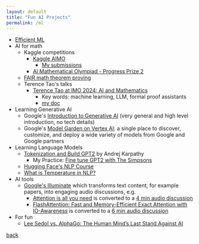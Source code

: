 ```yaml
---
layout: default
title: "Fun AI Projects"
permalink: /ml
---
```


- [Efficient ML](https://github.com/copyrightly/EfficientML)
- AI for math
  - Kaggle competitions
    - [Kaggle AIMO](https://www.kaggle.com/c/ai-mathematical-olympiad-prize/overview)
      - [My submissions](https://www.kaggle.com/competitions/ai-mathematical-olympiad-prize/code?competitionId=73231&sortBy=dateRun&tab=profile&excludeNonAccessedDatasources=false)
    - [AI Mathematical Olympiad - Progress Prize 2](https://www.kaggle.com/competitions/ai-mathematical-olympiad-progress-prize-2)
  - [FAIR math theorem proving](https://ai.meta.com/blog/ai-math-theorem-proving/)
  - Terence Tao's talks
    - [Terence Tao at IMO 2024: AI and Mathematics](https://www.youtube.com/watch?v=e049IoFBnLA&list=WL&index=149)
      - Key words: machine learning, LLM, formal proof assistants
      - [my doc](https://docs.google.com/document/d/1dtXeos8CB3uKaL5LtvQEZCl7uB3Z-2nKZKOLLExQ9_g/edit?tab=t.0#heading=h.m311wxim39az) 
- Learning Generative AI
  - Google's [Introduction to Generative AI](https://www.cloudskillsboost.google/course_templates/536) (very general and high level introduction, no tech details)
  - Google's [Model Garden on Vertex AI](https://cloud.google.com/model-garden): a single place to discover, customize, and deploy a wide variety of models from Google and Google partners
- Learning Language Models
  - [Tokenization and Build GPT2](https://github.com/copyrightly/learning-language-model/blob/main/README.md) by Andrej Karpathy
    - My Practice: [Fine tune GPT2 with The Simpsons](https://colab.research.google.com/drive/1R7NnbvjIrl2xgzCB7yuC5-aoN7kmmcTt#scrollTo=zt8t6o5hsPjs)
  - [Hugging Face's NLP Course](https://huggingface.co/learn/nlp-course/chapter0/1?fw=pt)
  - [What is Temperature in NLP?](https://lukesalamone.github.io/posts/what-is-temperature/)
- AI tools
  - [Google's Illuminate](https://illuminate.google.com/home?pli=1) which transforms text content, for example papers, into engaging audio discussions, e.g.
    - [Attention is all you need](https://arxiv.org/pdf/1706.03762) is converted to a [4 min audio discussion](https://illuminate.google.com/home?play=SKUdNc_PPLL8)
    - [FlashAttention: Fast and Memory-Efficient Exact Attention with IO-Awareness](https://arxiv.org/pdf/2205.14135) is converted to a [6 min audio discussion](https://illuminate.google.com/library?play=qSuKlE1_qZxX1)
- For fun
  - [Lee Sedol vs. AlphaGo: The Human Mind’s Last Stand Against AI](https://www.youtube.com/watch?v=NxaYBKqrsew)

[back](./)
